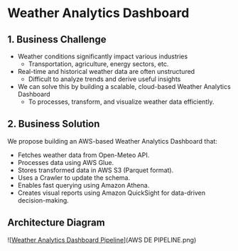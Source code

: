 # Weather Analytics Dashboard

## 1. Business Challenge
- Weather conditions significantly impact various industries
  - Transportation, agriculture, energy sectors, etc.
- Real-time and historical weather data are often unstructured
  - Difficult to analyze trends and derive useful insights
- We can solve this by building a scalable, cloud-based Weather Analytics Dashboard
  - To processes, transform, and visualize weather data efficiently.

## 2. Business Solution
 We propose building an AWS-based Weather Analytics Dashboard that:
 - Fetches weather data from Open-Meteo API.
 - Processes data using AWS Glue.
 - Stores transformed data in AWS S3 (Parquet format).
 - Uses a Crawler to update the schema.
 - Enables fast querying using Amazon Athena.
 - Creates visual reports using Amazon QuickSight for data-driven decision-making.

## Architecture Diagram 
![[Weather Analytics Dashboard Pipeline](https://github.com/DeTeam01/weather_analytics_dashboard/blob/main/AWS%20DE%20PIPELINE.png)](AWS DE PIPELINE.png)
